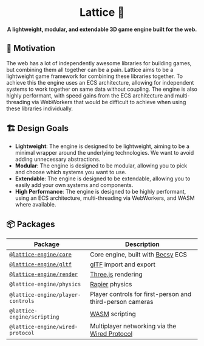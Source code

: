 <div align="center">
  <h1>Lattice 💎</h1>
  <strong>A lightweight, modular, and extendable 3D game engine built for the web.</strong>
</div>

## 🤔 Motivation

The web has a lot of independently awesome libraries for building games, but combining them all together can be a pain. Lattice aims to be a lightweight game framework for combining these libraries together. To achieve this the engine uses an ECS architecture, allowing for independent systems to work together on same data without coupling. The engine is also highly performant, with speed gains from the ECS architecture and multi-threading via WebWorkers that would be difficult to achieve when using these libraries individually.

## 🏗️ Design Goals

- **Lightweight**: The engine is designed to be lightweight, aiming to be a minimal wrapper around the underlying technologies. We want to avoid adding unnecessary abstractions.
- **Modular**: The engine is designed to be modular, allowing you to pick and choose which systems you want to use.
- **Extendable**: The engine is designed to be extendable, allowing you to easily add your own systems and components.
- **High Performance**: The engine is designed to be highly performant, using an ECS architecture, multi-threading via WebWorkers, and WASM where available.

## 📦 Packages

| Package                                       | Description                                                                                         |
| --------------------------------------------- | --------------------------------------------------------------------------------------------------- |
| [`@lattice-engine/core`](./packages/core)     | Core engine, built with [Becsy](https://lastolivegames.github.io/becsy/guide/introduction.html) ECS |
| [`@lattice-engine/gltf`](./packages/gltf)     | [glTF](https://github.com/KhronosGroup/glTF) import and export                                      |
| [`@lattice-engine/render`](./packages/render) | [Three.js](https://threejs.org/) rendering                                                          |
| `@lattice-engine/physics`                     | [Rapier](https://rapier.rs/) physics                                                                |
| `@lattice-engine/player-controls`             | Player controls for first-person and third-person cameras                                           |
| `@lattice-engine/scripting`                   | [WASM](https://webassembly.org/) scripting                                                          |
| `@lattice-engine/wired-protocol`              | Multiplayer networking via the [Wired Protocol](https://github.com/wired-protocol/spec)             |
